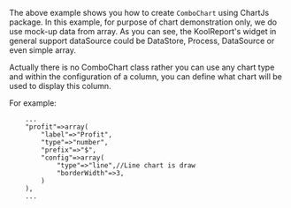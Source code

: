 The above example shows you how to create `ComboChart` using ChartJs package. In this example, for purpose of chart demonstration only, we do use mock-up data from array. As you can see, the KoolReport's widget in general support dataSource could be DataStore, Process, DataSource or even simple array.

Actually there is no ComboChart class rather you can use any chart type and within the configuration of a column, you can define what chart will be used to display this column.

For example:

```
    ...
    "profit"=>array(
        "label"=>"Profit",
        "type"=>"number",
        "prefix"=>"$",
        "config"=>array(
            "type"=>"line",//Line chart is draw
            "borderWidth"=>3,
        )
    ),
    ...
```